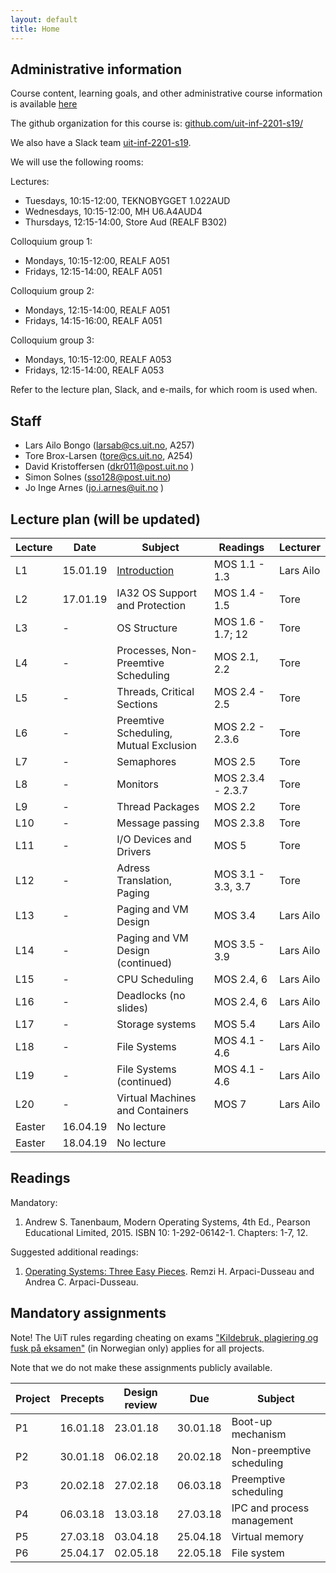 ```yaml
---
layout: default
title: Home
---
```


## Administrative information

Course content, learning goals, and other administrative course information is available [here](https://uit.no/utdanning/emner/emne/590554/inf-2201?ar=2019&semester=V)

The github organization for this course is: [github.com/uit-inf-2201-s19/](https://github.com/uit-inf-2201-s19/)

We also have a Slack team [uit-inf-2201-s19](https://uit-inf-2201-s19.slack.com).

We will use the following rooms:

Lectures:
* Tuesdays, 10:15-12:00, TEKNOBYGGET 1.022AUD
* Wednesdays, 10:15-12:00, MH U6.A4AUD4
* Thursdays, 12:15-14:00, Store Aud (REALF B302)

Colloquium group 1:
* Mondays, 10:15-12:00, REALF A051
* Fridays, 12:15-14:00, REALF A051

Colloquium group 2:
* Mondays, 12:15-14:00, REALF A051
* Fridays, 14:15-16:00, REALF A051

Colloquium group 3:
* Mondays, 10:15-12:00, REALF A053
* Fridays, 12:15-14:00, REALF A053
 

Refer to the lecture plan, Slack, and e-mails, for which room is used when.

## Staff

* Lars Ailo Bongo (larsab@cs.uit.no, A257)
* Tore Brox-Larsen (tore@cs.uit.no, A254)
* David Kristoffersen (dkr011@post.uit.no )
* Simon Solnes (sso128@post.uit.no)
* Jo Inge Arnes (jo.i.arnes@uit.no )

## Lecture plan (will be updated)

| Lecture | Date | Subject	    | Readings  | Lecturer  |
|---------|------|--------------|-----------|-----------|
| L1  | 15.01.19 | [Introduction](lectures/01-introduction.pptx) | MOS 1.1 - 1.3  | Lars Ailo |
| L2  | 17.01.19 | IA32 OS Support and Protection | MOS 1.4 - 1.5 | Tore |
| L3  | - | OS Structure | MOS 1.6 - 1.7; 12 | Tore |
| L4  | - | Processes, Non-Preemtive Scheduling | MOS 2.1, 2.2 | Tore |
| L5  | - | Threads, Critical Sections | MOS 2.4 - 2.5 | Tore |
| L6  | - | Preemtive Scheduling, Mutual Exclusion  | MOS 2.2 - 2.3.6 | Tore |
| L7  | - | Semaphores | MOS 2.5 | Tore |
| L8  | - | Monitors  | MOS 2.3.4 - 2.3.7 | Tore |
| L9  | - | Thread Packages | MOS 2.2 | Tore |
| L10 | - | Message passing | MOS 2.3.8 | Tore |
| L11 | - | I/O Devices and Drivers  | MOS 5 | Tore |
| L12 | - | Adress Translation, Paging | MOS 3.1 - 3.3, 3.7| Tore |
| L13 | - | Paging and VM Design | MOS 3.4 | Lars Ailo |
| L14 | - | Paging and VM Design (continued) | MOS 3.5 - 3.9 | Lars Ailo |
| L15 | - | CPU Scheduling | MOS 2.4, 6 | Lars Ailo |
| L16 | - | Deadlocks (no slides) | MOS 2.4, 6 | Lars Ailo |
| L17 | - | Storage systems | MOS 5.4 | Lars Ailo |
| L18 | - | File Systems | MOS 4.1 - 4.6 | Lars Ailo |
| L19 | - | File Systems (continued) | MOS 4.1 - 4.6 | Lars Ailo |
| L20 | - | Virtual Machines and Containers | MOS 7 | Lars Ailo |
| Easter | 16.04.19 | No lecture | | |
| Easter | 18.04.19 | No lecture | | |

## Readings

Mandatory:

1. Andrew S. Tanenbaum, Modern Operating Systems, 4th Ed., Pearson Educational Limited, 2015. ISBN 10: 1-292-06142-1. Chapters: 1-7, 12.

Suggested additional readings:

1. [Operating Systems: Three Easy Pieces](http://pages.cs.wisc.edu/~remzi/OSTEP/). Remzi H. Arpaci-Dusseau and Andrea C. Arpaci-Dusseau.


## Mandatory assignments

Note! The UiT rules regarding cheating on exams ["Kildebruk, plagiering og fusk på eksamen"](https://uit.no/om/enhet/artikkel?p_document_id=473719&p_dimension_id=88138&men=28714) (in Norwegian only) applies for all projects.

Note that we do not make these assignments publicly available.

| Project |	Precepts | Design review | Due | Subject|
|---------|----------|----------|----------|---------|
| P1      | 16.01.18 | 23.01.18 | 30.01.18 | Boot-up mechanism |
| P2      | 30.01.18 | 06.02.18 | 20.02.18 | Non-preemptive scheduling |
| P3      | 20.02.18 | 27.02.18 | 06.03.18 | Preemptive scheduling |
| P4      | 06.03.18 | 13.03.18 | 27.03.18 | IPC and process management |
| P5      | 27.03.18 | 03.04.18 | 25.04.18 | Virtual memory |
| P6      | 25.04.17 | 02.05.18 | 22.05.18 | File system |
